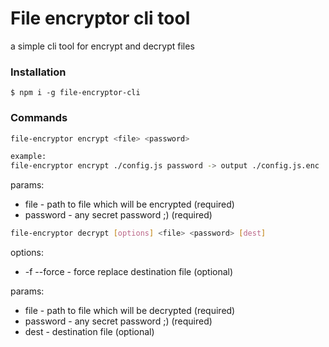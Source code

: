 # File encryptor cli tool
a simple cli tool for encrypt and decrypt files
### Installation
```
$ npm i -g file-encryptor-cli
```
### Commands

```bash
file-encryptor encrypt <file> <password>

example:
file-encryptor encrypt ./config.js password -> output ./config.js.enc
```

params:
- file - path to file which will be encrypted (required)
- password - any secret password ;) (required)

```bash
file-encryptor decrypt [options] <file> <password> [dest]
```
options:
- -f --force - force replace destination file (optional)

params:
- file - path to file which will be decrypted (required)
- password - any secret password ;) (required)
- dest - destination file (optional) 
